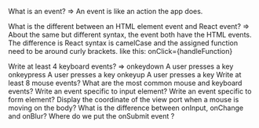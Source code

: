 What is an event? =>
An event is like an action the app does.

What is the different between an HTML element event and React event? =>
About the same but different syntax, the event both have the HTML events. The difference is React syntax is camelCase and the assigned function
need to be around curly brackets. like this: onClick={handleFunction}

Write at least 4 keyboard events? =>
onkeydown	A user presses a key
onkeypress	A user presses a key
onkeyup     A user presses a key
Write at least 8 mouse events?
What are the most common mouse and keyboard events?
Write an event specific to input element?
Write an event specific to form element?
Display the coordinate of the view port when a mouse is moving on the body?
What is the difference between onInput, onChange and onBlur?
Where do we put the onSubmit event ?